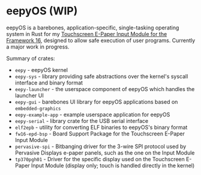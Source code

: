 # eepyOS (WIP)

eepyOS is a barebones, application-specific, single-tasking operating system in Rust for my [Touchscreen E-Paper Input Module for the Framework 16](https://github.com/arthomnix/FW16_EPD), designed to allow safe execution of user programs. Currently a major work in progress.

Summary of crates:
* `eepy` - eepyOS kernel
* `eepy-sys` - library providing safe abstractions over the kernel's syscall interface and binary format
* `eepy-launcher` - the userspace component of eepyOS which handles the launcher UI
* `eepy-gui` - barebones UI library for eepyOS applications based on `embedded-graphics`
* `eepy-example-app` - example userspace application for eepyOS
* `eepy-serial` - library crate for the USB serial interface
* `elf2epb` - utility for converting ELF binaries to eepyOS's binary format
* `fw16-epd-bsp` - Board Support Package for the Touchscreen E-Paper Input Module
* `pervasive-spi` - Bitbanging driver for the 3-wire SPI protocol used by Pervasive Displays e-paper panels, such as the one on the Input Module
* `tp370pgh01` - Driver for the specific display used on the Touchscreen E-Paper Input Module (display only; touch is handled directly in the kernel)
